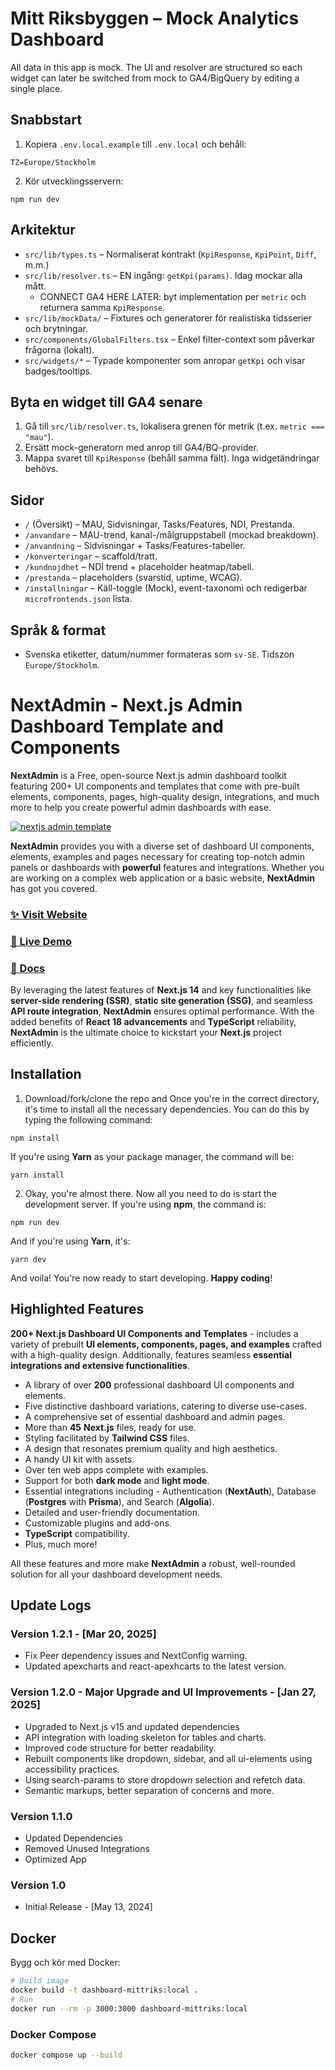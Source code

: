 # Mitt Riksbyggen – Mock Analytics Dashboard

All data in this app is mock. The UI and resolver are structured so each widget can later be switched from mock to GA4/BigQuery by editing a single place.

## Snabbstart

1. Kopiera `.env.local.example` till `.env.local` och behåll:

```
TZ=Europe/Stockholm
```

2. Kör utvecklingsservern:

```
npm run dev
```

## Arkitektur

- `src/lib/types.ts` – Normaliserat kontrakt (`KpiResponse`, `KpiPoint`, `Diff`, m.m.)
- `src/lib/resolver.ts` – EN ingång: `getKpi(params)`. Idag mockar alla mått.
  - CONNECT GA4 HERE LATER: byt implementation per `metric` och returnera samma `KpiResponse`.
- `src/lib/mockData/` – Fixtures och generatorer för realistiska tidsserier och brytningar.
- `src/components/GlobalFilters.tsx` – Enkel filter-context som påverkar frågorna (lokalt).
- `src/widgets/*` – Typade komponenter som anropar `getKpi` och visar badges/tooltips.

## Byta en widget till GA4 senare

1. Gå till `src/lib/resolver.ts`, lokalisera grenen för metrik (t.ex. `metric === "mau"`).
2. Ersätt mock-generatorn med anrop till GA4/BQ-provider.
3. Mappa svaret till `KpiResponse` (behåll samma fält). Inga widgetändringar behövs.

## Sidor

- `/` (Översikt) – MAU, Sidvisningar, Tasks/Features, NDI, Prestanda.
- `/anvandare` – MAU-trend, kanal-/målgruppstabell (mockad breakdown).
- `/anvandning` – Sidvisningar + Tasks/Features-tabeller.
- `/konverteringar` – scaffold/tratt.
- `/kundnojdhet` – NDI trend + placeholder heatmap/tabell.
- `/prestanda` – placeholders (svarstid, uptime, WCAG).
- `/installningar` – Käll-toggle (Mock), event-taxonomi och redigerbar `microfrontends.json` lista.

## Språk & format

- Svenska etiketter, datum/nummer formateras som `sv-SE`. Tidszon `Europe/Stockholm`.

# NextAdmin - Next.js Admin Dashboard Template and Components

**NextAdmin** is a Free, open-source Next.js admin dashboard toolkit featuring 200+ UI components and templates that come with pre-built elements, components, pages, high-quality design, integrations, and much more to help you create powerful admin dashboards with ease.


[![nextjs admin template](https://cdn.pimjo.com/nextadmin-2.png)](https://nextadmin.co/)


**NextAdmin** provides you with a diverse set of dashboard UI components, elements, examples and pages necessary for creating top-notch admin panels or dashboards with **powerful** features and integrations. Whether you are working on a complex web application or a basic website, **NextAdmin** has got you covered.

### [✨ Visit Website](https://nextadmin.co/)
### [🚀 Live Demo](https://demo.nextadmin.co/)
### [📖 Docs](https://docs.nextadmin.co/)

By leveraging the latest features of **Next.js 14** and key functionalities like **server-side rendering (SSR)**, **static site generation (SSG)**, and seamless **API route integration**, **NextAdmin** ensures optimal performance. With the added benefits of **React 18 advancements** and **TypeScript** reliability, **NextAdmin** is the ultimate choice to kickstart your **Next.js** project efficiently.

## Installation

1. Download/fork/clone the repo and Once you're in the correct directory, it's time to install all the necessary dependencies. You can do this by typing the following command:

```
npm install
```
If you're using **Yarn** as your package manager, the command will be:

```
yarn install
```

2. Okay, you're almost there. Now all you need to do is start the development server. If you're using **npm**, the command is:

```
npm run dev
```
And if you're using **Yarn**, it's:

```
yarn dev
```

And voila! You're now ready to start developing. **Happy coding**!

## Highlighted Features
**200+ Next.js Dashboard Ul Components and Templates** - includes a variety of prebuilt **Ul elements, components, pages, and examples** crafted with a high-quality design.
Additionally, features seamless **essential integrations and extensive functionalities**.

- A library of over **200** professional dashboard UI components and elements.
- Five distinctive dashboard variations, catering to diverse use-cases.
- A comprehensive set of essential dashboard and admin pages.
- More than **45** **Next.js** files, ready for use.
- Styling facilitated by **Tailwind CSS** files.
- A design that resonates premium quality and high aesthetics.
- A handy UI kit with assets.
- Over ten web apps complete with examples.
- Support for both **dark mode** and **light mode**.
- Essential integrations including - Authentication (**NextAuth**), Database (**Postgres** with **Prisma**), and Search (**Algolia**).
- Detailed and user-friendly documentation.
- Customizable plugins and add-ons.
- **TypeScript** compatibility.
- Plus, much more!

All these features and more make **NextAdmin** a robust, well-rounded solution for all your dashboard development needs.

## Update Logs

### Version 1.2.1 - [Mar 20, 2025]
- Fix Peer dependency issues and NextConfig warning.
- Updated apexcharts and react-apexhcarts to the latest version.

### Version 1.2.0 - Major Upgrade and UI Improvements - [Jan 27, 2025]

- Upgraded to Next.js v15 and updated dependencies
- API integration with loading skeleton for tables and charts.
- Improved code structure for better readability.
- Rebuilt components like dropdown, sidebar, and all ui-elements using accessibility practices.
- Using search-params to store dropdown selection and refetch data.
- Semantic markups, better separation of concerns and more.

### Version 1.1.0
- Updated Dependencies
- Removed Unused Integrations
- Optimized App

### Version 1.0
- Initial Release - [May 13, 2024]

## Docker

Bygg och kör med Docker:

```bash
# Build image
docker build -t dashboard-mittriks:local .
# Run
docker run --rm -p 3000:3000 dashboard-mittriks:local
```

### Docker Compose

```bash
docker compose up --build
```
